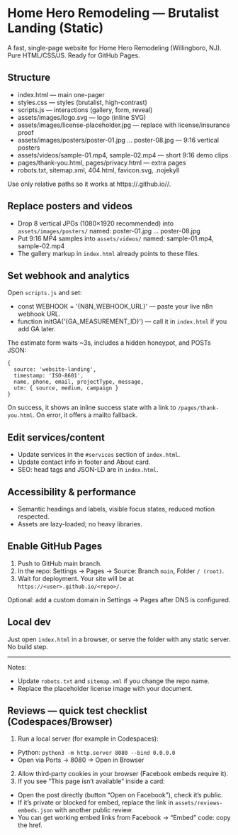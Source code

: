 # Home Hero Remodeling — Brutalist Landing (Static)

A fast, single-page website for Home Hero Remodeling (Willingboro, NJ). Pure HTML/CSS/JS. Ready for GitHub Pages.

## Structure

- index.html — main one-pager
- styles.css — styles (brutalist, high-contrast)
- scripts.js — interactions (gallery, form, reveal)
- assets/images/logo.svg — logo (inline SVG)
- assets/images/license-placeholder.jpg — replace with license/insurance proof
- assets/images/posters/poster-01.jpg … poster-08.jpg — 9:16 vertical posters
- assets/videos/sample-01.mp4, sample-02.mp4 — short 9:16 demo clips
- pages/thank-you.html, pages/privacy.html — extra pages
- robots.txt, sitemap.xml, 404.html, favicon.svg, .nojekyll

Use only relative paths so it works at https://<user>.github.io/<repo>/.

## Replace posters and videos

- Drop 8 vertical JPGs (1080×1920 recommended) into `assets/images/posters/` named:
  poster-01.jpg … poster-08.jpg
- Put 9:16 MP4 samples into `assets/videos/` named:
  sample-01.mp4, sample-02.mp4
- The gallery markup in `index.html` already points to these files.

## Set webhook and analytics

Open `scripts.js` and set:

- const WEBHOOK = '{N8N_WEBHOOK_URL}' — paste your live n8n webhook URL.
- function initGA('{GA_MEASUREMENT_ID}') — call it in `index.html` if you add GA later.

The estimate form waits ~3s, includes a hidden honeypot, and POSTs JSON:

```
{
  source: 'website-landing',
  timestamp: 'ISO-8601',
  name, phone, email, projectType, message,
  utm: { source, medium, campaign }
}
```

On success, it shows an inline success state with a link to `/pages/thank-you.html`. On error, it offers a mailto fallback.

## Edit services/content

- Update services in the `#services` section of `index.html`.
- Update contact info in footer and About card.
- SEO: head tags and JSON-LD are in `index.html`.

## Accessibility & performance

- Semantic headings and labels, visible focus states, reduced motion respected.
- Assets are lazy-loaded; no heavy libraries.

## Enable GitHub Pages

1. Push to GitHub main branch.
2. In the repo: Settings → Pages → Source: Branch `main`, Folder `/ (root)`.
3. Wait for deployment. Your site will be at `https://<user>.github.io/<repo>/`.

Optional: add a custom domain in Settings → Pages after DNS is configured.

## Local dev

Just open `index.html` in a browser, or serve the folder with any static server. No build step.

---

Notes:
- Update `robots.txt` and `sitemap.xml` if you change the repo name.
- Replace the placeholder license image with your document.

## Reviews — quick test checklist (Codespaces/Browser)

1) Run a local server (for example in Codespaces):
  - Python: `python3 -m http.server 8080 --bind 0.0.0.0`
  - Open via Ports → 8080 → Open in Browser
2) Allow third‑party cookies in your browser (Facebook embeds require it).
3) If you see “This page isn’t available” inside a card:
  - Open the post directly (button “Open on Facebook”), check it’s public.
  - If it’s private or blocked for embed, replace the link in `assets/reviews-embeds.json` with another public review.
  - You can get working embed links from Facebook → “Embed” code: copy the href.
